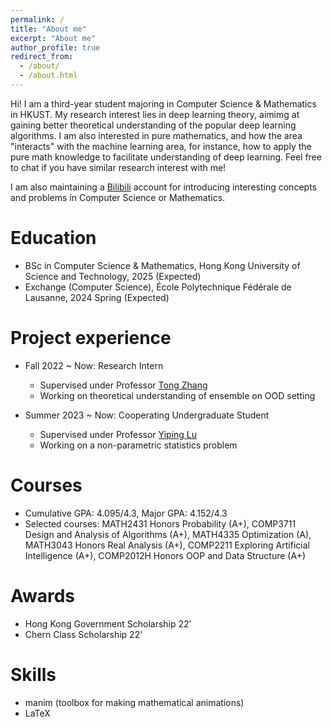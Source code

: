 ```yaml
---
permalink: /
title: "About me"
excerpt: "About me"
author_profile: true
redirect_from: 
  - /about/
  - /about.html
---
```


Hi! I am a third-year student majoring in Computer Science & Mathematics in HKUST. My research interest lies in deep learning theory, aimimg at gaining better theoretical understanding of the popular deep learning algorithms. I am also interested in pure mathematics, and how the area "interacts" with the machine learning area, for instance, how to apply the pure math knowledge to facilitate understanding of deep learning. Feel free to chat if you have similar research interest with me!

I am also maintaining a [Bilibili](https://space.bilibili.com/346660989?spm_id_from=333.1007.0.0) account for introducing interesting concepts and problems in Computer Science or Mathematics.

Education
======
* BSc in Computer Science & Mathematics, Hong Kong University of Science and Technology, 2025 (Expected)
* Exchange (Computer Science), École Polytechnique Fédérale de Lausanne, 2024 Spring (Expected)

Project experience
======
* Fall 2022 ~ Now: Research Intern
  * Supervised under Professor [Tong Zhang](https://tongzhang-ml.org/)
  * Working on theoretical understanding of ensemble on OOD setting

* Summer 2023 ~ Now: Cooperating Undergraduate Student
  * Supervised under Professor [Yiping Lu](https://2prime.github.io/)
  * Working on a non-parametric statistics problem

Courses
=====
* Cumulative GPA: 4.095/4.3, Major GPA: 4.152/4.3
* Selected courses: MATH2431 Honors Probability (A+), COMP3711 Design and Analysis of Algorithms (A+), MATH4335 Optimization (A), MATH3043 Honors Real Analysis (A+), COMP2211 Exploring Artificial Intelligence (A+), COMP2012H Honors OOP and Data Structure (A+)

Awards
=====
* Hong Kong Government Scholarship 22'
* Chern Class Scholarship 22'
  
Skills
======
* manim (toolbox for making mathematical animations)
* LaTeX

<!-- Publications
======
  <ul>{% for post in site.publications %}
    {% include archive-single-cv.html %}
  {% endfor %}</ul> -->
  